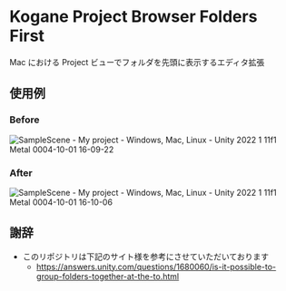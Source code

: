 # Kogane Project Browser Folders First

Mac における Project ビューでフォルダを先頭に表示するエディタ拡張

## 使用例

### Before

![SampleScene - My project - Windows, Mac, Linux - Unity 2022 1 11f1  Metal  0004-10-01 16-09-22](https://user-images.githubusercontent.com/6134875/193397614-db54843b-0d94-4d2d-bcfb-377b81a4e306.png)

### After

![SampleScene - My project - Windows, Mac, Linux - Unity 2022 1 11f1  Metal  0004-10-01 16-10-06](https://user-images.githubusercontent.com/6134875/193397622-70996d08-0eb4-4662-a35d-493797978d97.png)

## 謝辞

* このリポジトリは下記のサイト様を参考にさせていただいております
    * https://answers.unity.com/questions/1680060/is-it-possible-to-group-folders-together-at-the-to.html  
